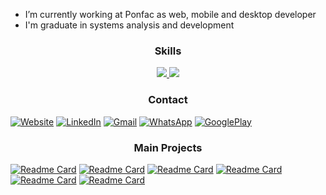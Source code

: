 - I’m currently working at Ponfac as web, mobile and desktop developer
- I'm graduate in systems analysis and development

<h3 align="center">
  Skills
</h3>

<p align="center">
  <a href="https://skillicons.dev">
    <img src="https://skillicons.dev/icons?i=react,js,ts,html,css,sass,nodejs,express,electron,flutter,dart,laravel,php,python&theme=dark" />
    <img src="https://skillicons.dev/icons?i=sqlite,mysql,postgresql,mongodb,docker,firebase,netlify,heroku,androidstudio,git,github,gitlab,vscode&theme=dark" />
  </a>
</p>

<h3 align="center">
  Contact
</h3>

[![Website](https://img.shields.io/badge/Website-c4412f?style=for-the-badge&logo=google-chrome&logoColor=white)](https://rodrigobrentano-en.netlify.app)
[![LinkedIn](https://img.shields.io/badge/LinkedIn-0077B5?style=for-the-badge&logo=linkedin&logoColor=white)](https://www.linkedin.com/in/rodrigo-brentano-26a7ba204/)
[![Gmail](https://img.shields.io/badge/rodrigobjj24@gmail.com-EA4335?style=for-the-badge&logo=gmail&logoColor=white)](https://mail.google.com/)
[![WhatsApp](https://img.shields.io/badge/+55_51_992191122-25D366?style=for-the-badge&logo=whatsapp&logoColor=white)](https://api.whatsapp.com/send?phone=5551992191122)
[![GooglePlay](https://img.shields.io/badge/Google_Play-414141?style=for-the-badge&logo=google-play&logoColor=white)](https://play.google.com/store/apps/developer?id=Rodrigo+Brentano)

<h3 align="center">
  Main Projects
</h3>

[![Readme Card](https://github-readme-stats.vercel.app/api/pin/?username=RodrigoBJJ94&repo=anime-app-react-native&theme=buefy)](https://github.com/anuraghazra/github-readme-stats)
[![Readme Card](https://github-readme-stats.vercel.app/api/pin/?username=RodrigoBJJ94&repo=tic-tac-toe-jogo-da-velha-react-native&theme=buefy)](https://github.com/anuraghazra/github-readme-stats)
[![Readme Card](https://github-readme-stats.vercel.app/api/pin/?username=RodrigoBJJ94&repo=cities-weather-react-native&theme=buefy)](https://github.com/anuraghazra/github-readme-stats)
[![Readme Card](https://github-readme-stats.vercel.app/api/pin/?username=RodrigoBJJ94&repo=calorie-counter-react-native&theme=buefy)](https://github.com/anuraghazra/github-readme-stats)
[![Readme Card](https://github-readme-stats.vercel.app/api/pin/?username=RodrigoBJJ94&repo=images-app-laravel-mysql-react&theme=buefy)](https://github.com/anuraghazra/github-readme-stats)
[![Readme Card](https://github-readme-stats.vercel.app/api/pin/?username=RodrigoBJJ94&repo=calculadora-de-imc-flutter&theme=buefy)](https://github.com/anuraghazra/github-readme-stats)

<!--
**RodrigoBJJ94/RodrigoBJJ94** is a ✨ _special_ ✨ repository because its `README.md` (this file) appears on your GitHub profile.

Here are some ideas to get you started:

- I'm currently learning Laravel and Flutter
- 🔭 I’m currently working on ...
- 🌱 I’m currently learning ...
- 👯 I’m looking to collaborate on ...
- 🤔 I’m looking for help with ...
- 💬 Ask me about ...
- 📫 How to reach me: ...
- 😄 Pronouns: ...
- ⚡ Fun fact: ...
-->
